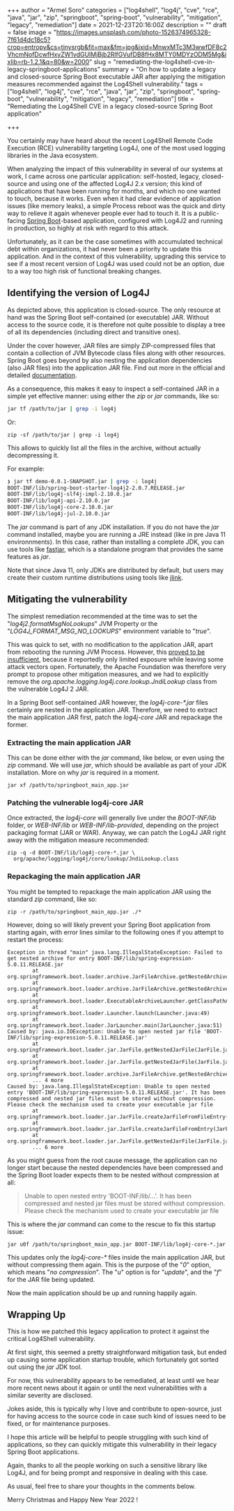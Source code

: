 +++
author = "Armel Soro"
categories = ["log4shell", "log4j", "cve", "rce", "java", "jar", "zip", "springboot", "spring-boot", "vulnerability", "mitigation", "legacy", "remediation"]
date = 2021-12-23T20:16:00Z
description = ""
draft = false
image = "https://images.unsplash.com/photo-1526374965328-7f61d4dc18c5?crop=entropy&cs=tinysrgb&fit=max&fm=jpg&ixid=MnwxMTc3M3wwfDF8c2VhcmNofDcwfHxyZW1vdGUlMjBjb2RlfGVufDB8fHx8MTY0MDYzODM5Mg&ixlib=rb-1.2.1&q=80&w=2000"
slug = "remediating-the-log4shell-cve-in-legacy-springboot-applications"
summary = "On how to update a legacy and closed-source Spring Boot executable JAR after applying the mitigation measures recommended against the Log4Shell vulnerability."
tags = ["log4shell", "log4j", "cve", "rce", "java", "jar", "zip", "springboot", "spring-boot", "vulnerability", "mitigation", "legacy", "remediation"]
title = "Remediating the Log4Shell CVE in a legacy closed-source Spring Boot application"

+++


You certainly may have heard about the recent Log4Shell Remote Code Execution (RCE) vulnerability targeting Log4J, one of the most used logging libraries in the Java ecosystem.

When analyzing the impact of this vulnerability in several of our systems at work, I came across one particular application: self-hosted, legacy, closed-source and using one of the affected Log4J 2.x version; this kind of applications that have been running for months, and which no one wanted to touch, because it works. Even when it had clear evidence of application issues (like memory leaks), a simple Process reboot was the quick and dirty way to relieve it again whenever people ever had to touch it. It is a public-facing [Spring Boot](https://spring.io/projects/spring-boot)-based application, configured with Log4J2 and running in production, so highly at risk with regard to this attack.

Unfortunately, as it can be the case sometimes with accumulated technical debt within organizations, it had never been a priority to update this application. And in the context of this vulnerability, upgrading this service to see if a most recent version of Log4J was used could not be an option, due to a way too high risk of functional breaking changes.

## Identifying the version of Log4J

As depicted above, this application is closed-source. The only resource at hand was the Spring Boot self-contained (or executable) JAR. Without access to the source code, it is therefore not quite possible to display a tree of all its dependencies (including direct and transitive ones).

Under the cover however, JAR files are simply ZIP-compressed files that contain a collection of JVM Bytecode class files along with other resources. Spring Boot goes beyond by also nesting the application dependencies (also JAR files) into the application JAR file. Find out more in the official and detailed [documentation](https://docs.spring.io/spring-boot/docs/current/reference/html/executable-jar.html).

As a consequence, this makes it easy to inspect a self-contained JAR in a simple yet effective manner: using either the _zip_ or _jar_ commands, like so:

```bash
jar tf /path/to/jar | grep -i log4j
```

Or:

```shell
zip -sf /path/to/jar | grep -i log4j
```

This allows to quickly list all the files in the archive, without actually decompressing it.

For example:

```bash
❯ jar tf demo-0.0.1-SNAPSHOT.jar | grep -i log4j
BOOT-INF/lib/spring-boot-starter-log4j2-2.0.7.RELEASE.jar
BOOT-INF/lib/log4j-slf4j-impl-2.10.0.jar
BOOT-INF/lib/log4j-api-2.10.0.jar
BOOT-INF/lib/log4j-core-2.10.0.jar
BOOT-INF/lib/log4j-jul-2.10.0.jar
```

The _jar_ command is part of any JDK installation. If you do not have the _jar_ command installed, maybe you are running a JRE instead (like in pre Java 11 environnments). In this case, rather than installing a complete JDK, you can use tools like [fastjar](https://github.com/FauxFaux/fastjar), which is a standalone program that provides the same features as _jar_.

Note that since Java 11, only JDKs are distributed by default, but users may create their custom runtime distributions using tools like [jlink](https://docs.oracle.com/javase/9/tools/jlink.htm).

## Mitigating the vulnerability

The simplest remediation recommended at the time was to set the "_log4j2.formatMsgNoLookups_" JVM Property or the "_LOG4J_FORMAT_MSG_NO_LOOKUPS_" environment variable to "_true_".

This was quick to set, with no modification to the application JAR, apart from rebooting the running JVM Process. However, this [proved to be insufficient](https://logging.apache.org/log4j/2.x/security.html), because it reportedly only limited exposure while leaving some attack vectors open. Fortunately, the Apache Foundation was therefore very prompt to propose other mitigation measures, and we had to explicitly remove the _org.apache.logging.log4j.core.lookup.JndiLookup_ class from the vulnerable Log4J 2 JAR.

In a Spring Boot self-contained JAR however, the _log4j-core-*.jar_ files certainly are nested in the application JAR. Therefore, we need to extract the main application JAR first, patch the _log4j-core_ JAR and repackage the former.

### Extracting the main application JAR

This can be done either with the _jar_ command, like below, or even using the _zip_ command. We will use _jar_, which should be available as part of your JDK installation. More on why _jar_ is required in a moment.

```shell
jar xf /path/to/springboot_main_app.jar
```

### Patching the vulnerable log4j-core JAR

Once extracted, the _log4j-core_ will generally live under the _BOOT-INF/lib_ folder, or _WEB-INF/lib_ or _WEB-INF/lib-provided_, depending on the project packaging format (JAR or WAR). Anyway, we can patch the Log4J JAR right away with the mitigation measure recommended:

```shell
zip -q -d BOOT-INF/lib/log4j-core-*.jar \
  org/apache/logging/log4j/core/lookup/JndiLookup.class
```

### Repackaging the main application JAR

You might be tempted to repackage the main application JAR using the standard _zip_ command, like so:

```shell
zip -r /path/to/springboot_main_app.jar ./*
```

However, doing so will likely prevent your Spring Boot application from starting again, with error lines similar to the following ones if you attempt to restart the process:

```
Exception in thread "main" java.lang.IllegalStateException: Failed to get nested archive for entry BOOT-INF/lib/spring-expression-5.0.11.RELEASE.jar
        at org.springframework.boot.loader.archive.JarFileArchive.getNestedArchive(JarFileArchive.java:108)
        at org.springframework.boot.loader.archive.JarFileArchive.getNestedArchives(JarFileArchive.java:86)
        at org.springframework.boot.loader.ExecutableArchiveLauncher.getClassPathArchives(ExecutableArchiveLauncher.java:70)
        at org.springframework.boot.loader.Launcher.launch(Launcher.java:49)
        at org.springframework.boot.loader.JarLauncher.main(JarLauncher.java:51)
Caused by: java.io.IOException: Unable to open nested jar file 'BOOT-INF/lib/spring-expression-5.0.11.RELEASE.jar'
        at org.springframework.boot.loader.jar.JarFile.getNestedJarFile(JarFile.java:254)
        at org.springframework.boot.loader.jar.JarFile.getNestedJarFile(JarFile.java:239)
        at org.springframework.boot.loader.archive.JarFileArchive.getNestedArchive(JarFileArchive.java:103)
        ... 4 more
Caused by: java.lang.IllegalStateException: Unable to open nested entry 'BOOT-INF/lib/spring-expression-5.0.11.RELEASE.jar'. It has been compressed and nested jar files must be stored without compression. Please check the mechanism used to create your executable jar file
        at org.springframework.boot.loader.jar.JarFile.createJarFileFromFileEntry(JarFile.java:282)
        at org.springframework.boot.loader.jar.JarFile.createJarFileFromEntry(JarFile.java:262)
        at org.springframework.boot.loader.jar.JarFile.getNestedJarFile(JarFile.java:250)
        ... 6 more

```

As you might guess from the root cause message, the application can no longer start because the nested dependencies have been compressed and the Spring Boot loader expects them to be nested without compression at all:

> Unable to open nested entry 'BOOT-INF/lib/...'. It has been compressed and nested jar files must be stored without compression. Please check the mechanism used to create your executable jar file

This is where the _jar_ command can come to the rescue to fix this startup issue:

```shell
jar u0f /path/to/springboot_main_app.jar BOOT-INF/lib/log4j-core-*.jar
```

This updates only the _log4j-core-*_ files inside the main application JAR, but without compressing them again. This is the purpose of the "_0_" option, which means "_no compression_". The "_u_" option is for "_update_", and the "_f_" for the JAR file being updated.

Now the main application should be up and running happily again.

## Wrapping Up

This is how we patched this legacy application to protect it against the critical Log4Shell vulnerability.

At first sight, this seemed a pretty straightforward mitigation task, but ended up causing some application startup trouble, which fortunately got sorted out using the _jar_ JDK tool.

For now, this vulnerability appears to be remediated, at least until we hear more recent news about it again or until the next vulnerabilities with a similar severity are disclosed.

Jokes aside, this is typically why I love and contribute to open-source, just for having access to the source code in case such kind of issues need to be fixed, or for maintenance purposes.

I hope this article will be helpful to people struggling with such kind of applications, so they can quickly mitigate this vulnerability in their legacy Spring Boot applications.

Again, thanks to all the people working on such a sensitive library like Log4J, and for being prompt and responsive in dealing with this case.

As usual, feel free to share your thoughts in the comments below.

Merry Christmas and Happy New Year 2022 !

